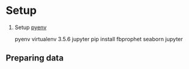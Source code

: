 # Setup

1) Setup [pyenv](http://github.com/pyenv/pyenv)

    pyenv virtualenv 3.5.6 jupyter
    pip install fbprophet seaborn jupyter

## Preparing data
